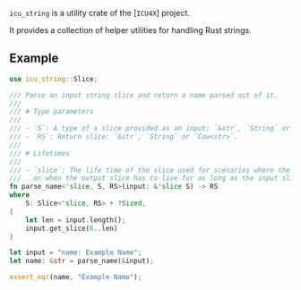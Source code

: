 `icu_string` is a utility crate of the [`ICU4X`] project.

It provides a collection of helper utilities for handling Rust strings.

## Example

```rust
use icu_string::Slice;

/// Parse an input string slice and return a name parsed out of it.
///
/// # Type parameters
///
/// - `S`: A type of a slice provided as an input: `&str`, `String` or `Cow<str>`.
/// - `RS`: Return slice: `&str`, `String` or `Cow<str>`.
///
/// # Lifetimes
///
/// - `slice`: The life time of the slice used for scenarios where the input slice has a lifetime,
///   or when the output slice has to live for as long as the input slice.
fn parse_name<'slice, S, RS>(input: &'slice S) -> RS
where
    S: Slice<'slice, RS> + ?Sized,
{
    let len = input.length();
    input.get_slice(6..len)
}

let input = "name: Example Name";
let name: &str = parse_name(&input);

assert_eq!(name, "Example Name");
```
